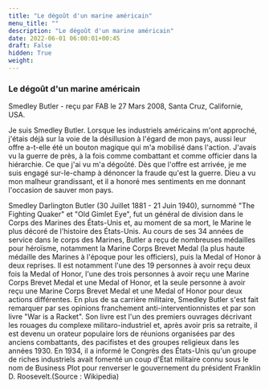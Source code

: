 ```yaml
---
title: "Le dégoût d'un marine américain"
menu_title: ""
description: "Le dégoût d'un marine américain"
date: 2022-06-01 06:00:01+00:45
draft: False
hidden: True
weight:
---
```

### Le dégoût d'un marine américain

Smedley Butler - reçu par FAB le 27 Mars 2008, Santa Cruz, Californie, USA.

Je suis Smedley Butler.
Lorsque les industriels américains m'ont approché, j'étais déjà sur la voie de la désillusion à l'égard de mon pays, aussi leur offre a-t-elle été un bouton magique qui m'a mobilisé dans l'action.
J'avais vu la guerre de près, à la fois comme combattant et comme officier dans la hiérarchie. Ce que j'ai vu m'a dégoûté. Dès que l'offre est arrivée, je me suis engagé sur-le-champ à dénoncer la fraude qu'est la guerre. Dieu a vu mon malheur grandissant, et il a honoré mes sentiments en me donnant l'occasion de sauver mon pays.

Smedley Darlington Butler (30 Juillet 1881 - 21 Juin 1940), surnommé "The Fighting Quaker" et "Old Gimlet Eye", fut un général de division dans le Corps des Marines des États-Unis et, au moment de sa mort, le Marine le plus décoré de l'histoire des États-Unis.
Au cours de ses 34 années de service dans le corps des Marines, Butler a reçu de nombreuses médailles pour héroïsme, notamment la Marine Corps Brevet Medal (la plus haute médaille des Marines à l'époque pour les officiers), puis la Medal of Honor à deux reprises. Il est notamment l'une des 19 personnes à avoir reçu deux fois la Medal of Honor, l'une des trois personnes à avoir reçu une Marine Corps Brevet Medal et une Medal of Honor, et la seule personne à avoir reçu une Marine Corps Brevet Medal et une Medal of Honor pour deux actions différentes.
En plus de sa carrière militaire, Smedley Butler s'est fait remarquer par ses opinions franchement anti-interventionnistes et par son livre "War is a Racket". Son livre est l'un des premiers ouvrages décrivant les rouages du complexe militaro-industriel et, après avoir pris sa retraite, il est devenu un orateur populaire lors de réunions organisées par des anciens combattants, des pacifistes et des groupes religieux dans les années 1930.
En 1934, il a informé le Congrès des États-Unis qu'un groupe de riches industriels avait fomenté un coup d'État militaire connu sous le nom de Business Plot pour renverser le gouvernement du président Franklin D. Roosevelt.(Source : Wikipedia)